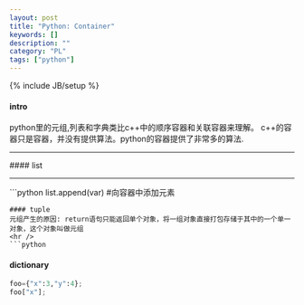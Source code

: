 ```yaml
---
layout: post
title: "Python: Container"
keywords: []
description: ""
category: "PL"
tags: ["python"]
---
```

{% include JB/setup %}

#### intro
python里的元组,列表和字典类比c++中的顺序容器和关联容器来理解。
c++的容器只是容器，并没有提供算法。python的容器提供了非常多的算法.
<hr />
#### list
<hr />
```python
list.append(var)  #向容器中添加元素

```
#### tuple
元组产生的原因: return语句只能返回单个对象，将一组对象直接打包存储于其中的一个单一对象，这个对象叫做元组
<hr />
```python
```
#### dictionary
```python
foo={"x":3,"y":4};
foo["x"];
```
